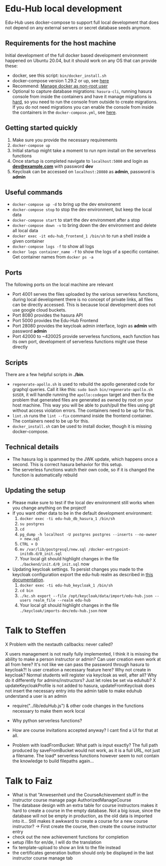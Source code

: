 # Edu-Hub local development

Edu-Hub uses docker-compose to support full local development that does not depend on any external servers or secret database seeds anymore.

## Requirements for the host machine

Initial development of the full docker based development environment happened on Ubuntu 20.04, but it should work on any OS that can provide these:

- docker, see this script: `bin/docker_install.sh`
- docker-compose version 1.29.2 or up, see [here](https://docs.docker.com/engine/install/ubuntu/#set-up-the-repository)
- Recommend: [Manage docker as non-root user](https://docs.docker.com/engine/install/linux-postinstall/)
- Optional to capture database migrations: `hasura-cli`, running hasura console from inside the containers and have it manage migrations is [hard](https://github.com/hasura/graphql-engine/issues/2824), so you need to run the console from outside to create migrations. If you do not need migrations you can enable the console from inside the containers in the `docker-compose.yml`, see [here](https://www.npmjs.com/package/hasura-cli).

## Getting started quickly

1. Make sure you provide the necessary requirements
1. `docker-compose up`
1. Initial startup might take a moment to run npm install on the serverless functions
1. Once startup is completed navigate to `localhost:5000` and login as **dev@example.com** with password **dev**
1. Keycloak can be accessed on `localhost:28080` as **admin**, password is **admin**

## Useful commands

- `docker-compose up -d` to bring up the dev environemt
- `docker-compose stop` to stop the dev environment, but keep the local data
- `docker-compose start` to start the dev environment after a stop
- `docker-compose down -v` to bring down the dev environment and delete all local data
- `docker exec -it edu-hub_frontend_1 /bin/sh` to run a shell inside a given container
- `docker-compose logs -f` to show all logs
- `docker logs container_name -f` to show the logs of a specific container. Get container names from `docker ps -a`

## Ports

The following ports on the local machine are relevant

- Port 4001 serves the files uploaded by the various serverless functions, during local development there is no concept of private links, all files can be directly accessed. This is because local development does not use google cloud buckets.
- Port 8080 provides the hasura API
- Port 5000 provides the Edu-Hub Frontend
- Port 28080 provides the keycloak admin interface, login as **admin** with password **admin**
- Port 42000 to ~420025 provide serverless functions, each function has its own port, development of serverless functions might use these directly

## Scripts

There are a few helpful scripts in **./bin**.

- `regenerate-apollo.sh` is used to rebuild the apollo generated code for graphql queries. Call it like this: `sudo bash bin/regenerate-apollo.sh $USER`, it will handle running the `apollo:codegen` target and then fix the problem that generated files are generated as owned by root on your host machine. This way you will be able to push/pull the files using git without access violation errors. The containers need to be up for this.
- `lint.sh` runs the `lint --fix` command inside the frontend container. The containers need to be up for this.
- `docker_install.sh` can be used to install docker, though it is missing docker-compose.

## Technical details

- The hasura log is spammed by the JWK update, which happens once a second. This is correct hasura behavior for this setup.
- The serverless functions watch their own code, so if it is changed the function is automatically rebuild

## Updating the setup

- Please make sure to test if the local dev environment still works when you change anything on the project!
- If you want other data to be in the default development environment:
  1. `docker exec -ti edu-hub_db_hasura_1 /bin/sh`
  1. `su postgres`
  1. `cd`
  1. `pg_dump -h localhost -U postgres postgres --inserts --no-owner > new.sql`
  1. `CTRL + D`
  1. `mv /var/lib/postgresql/new.sql /docker-entrypoint-initdb.d/0_init.sql`
  1. Your local git should highlight changes in the file `./backend/init.d/0_init.sql` now
- Updating keycloak settings. To persist changes you made to the keycloak configuration export the edu-hub realm as described in [this documentation](https://www.keycloak.org/server/importExport).
  1. `docker exec -ti edu-hub_keycloak_1 /bin/sh`
  1. `cd bin`
  1. `./kc.sh export --file /opt/keycloak/data/import/edu-hub.json --users realm_file --realm edu-hub`
  1. Your local git should highlight changes in the file `./keycloak/imports-dev/edu-hub.json` now

# Talk to Steffen

X Problem with the nextauth callbacks: never called?

X users management is not really fully implemented, I think it is missing the ability to make a person instructor or admin? Can user creation even work at all from here? It's not like we can pass the password through hasura to keycloak?! Is user creation a necessary feature here? Why not create in keycloak? Normal students will register via keycloak as well, after all? Why do it differently for admins/instructors? Just let roles be set via eduhub?
X updateKeycloakProfile is not added to hasura, updateFromKeycloak does not insert the necessary entry into the admin table to make eduhub understand a user is an admin

- require("../lib/eduHub.js") & other code changes in the functions necessary to make them work local

- Why python serverless functions?

* How are course invitations accepted anyway? I cant find a UI for that at all.

- Problem with loadFromBucket: What path is input exactly? The full path produced by saveFromBucket would not work, as it is a full URL, not just a filename. The load\* serverless functions however seem to not contain the knowledge to build filepaths again...

# Talk to Faiz

- What is that "Anwesenheit und the CourseAchievement stuff in the instructor course manage page AuthorizedManageCourse
- The database design with an extra table for course instructors makes it hard to create a course in the empty database. Not a big issue, since the database will not be empty in production, as the old data is imported into it... Still makes it awkward to create a course for a new course instructor? -> First create the course, then create the course instructor entry
- check out the new achievement functions for completion
- setup i18n for en/de, I will do the translation
- fix template-upload to show an link to the file instead
- the certificates generation button should only be displayed in the last instructor course manage tab
